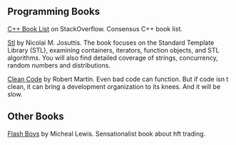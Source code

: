 ## Programming Books

[C++ Book List](https://stackoverflow.com/questions/388242/the-definitive-c-book-guide-and-list) on StackOverflow. Consensus C++ book list.

[Stl](http://cppstdlib.com) by Nicolai M. Josuttis.  The book focuses on the Standard Template Library (STL), examining containers, iterators, function objects, and STL algorithms. You will also find detailed coverage of strings, concurrency, random numbers and distributions. 

[Clean Code](https://www.amazon.com/Clean-Code-Handbook-Software-Craftsmanship/dp/0132350882) by Robert Martin.  Even bad code can function. But if code isn t clean, it can bring a development organization to its knees. And it will be slow.

## Other Books

[Flash Boys](https://en.wikipedia.org/wiki/Flash_Boys) by Micheal Lewis. Sensationalist book about hft trading.
